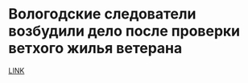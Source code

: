 # Вологодские следователи возбудили дело после проверки ветхого жилья ветерана 



[LINK](https://varlamov.ru/3216650.html)